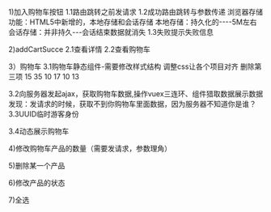 1)加入购物车按钮
1.1路由跳转之前发请求
1.2成功路由跳转与参数传递
浏览器存储功能：HTML5中新增的，本地存储和会话存储
本地存储：持久化的----5M左右
会话存储：并非持久---会话结束数据就消失
1.3失败提示失败信息


2)addCartSucce
2.1查看详情
2.2查看购物车



3）购物车
3.1购物车静态组件-需要修改样式结构
调整css让各个项目对齐  删除第三项  15  35  10 17  10  13

3.2向服务器发起ajax，获取购物车数据,操作vuex三连环、组件猎取数据展示数据
发现：发请求的时候，获取不到你购物车里面数据，因为服务器不知道你是谁？
3.3UUID临时游客身份

3.4动态展示购物车



4)修改购物车产品的数量（需要发请求，参数理角）


5)删除某一个产品


6)修改产品的状态

7)全选